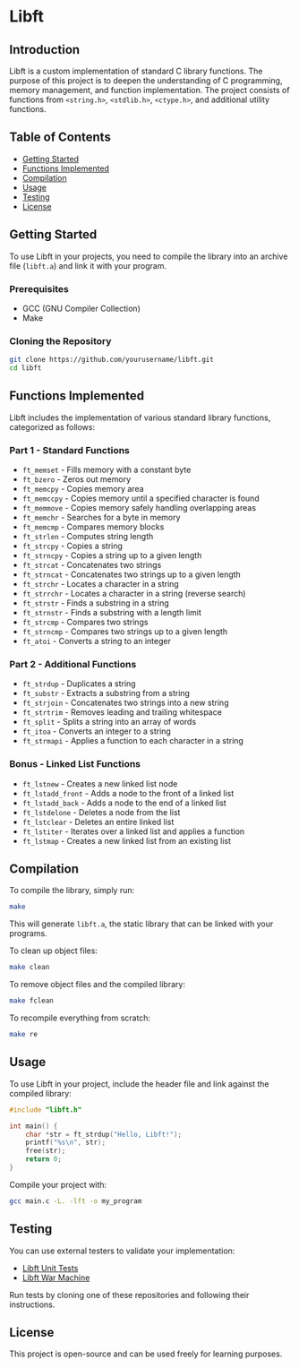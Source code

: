 # Libft

## Introduction
Libft is a custom implementation of standard C library functions. The purpose of this project is to deepen the understanding of C programming, memory management, and function implementation. The project consists of functions from `<string.h>`, `<stdlib.h>`, `<ctype.h>`, and additional utility functions.

## Table of Contents
- [Getting Started](#getting-started)
- [Functions Implemented](#functions-implemented)
- [Compilation](#compilation)
- [Usage](#usage)
- [Testing](#testing)
- [License](#license)

## Getting Started
To use Libft in your projects, you need to compile the library into an archive file (`libft.a`) and link it with your program.

### Prerequisites
- GCC (GNU Compiler Collection)
- Make

### Cloning the Repository
```sh
git clone https://github.com/yourusername/libft.git
cd libft
```

## Functions Implemented
Libft includes the implementation of various standard library functions, categorized as follows:

### Part 1 - Standard Functions
- `ft_memset`  - Fills memory with a constant byte
- `ft_bzero`   - Zeros out memory
- `ft_memcpy`  - Copies memory area
- `ft_memccpy` - Copies memory until a specified character is found
- `ft_memmove` - Copies memory safely handling overlapping areas
- `ft_memchr`  - Searches for a byte in memory
- `ft_memcmp`  - Compares memory blocks
- `ft_strlen`  - Computes string length
- `ft_strcpy`  - Copies a string
- `ft_strncpy` - Copies a string up to a given length
- `ft_strcat`  - Concatenates two strings
- `ft_strncat` - Concatenates two strings up to a given length
- `ft_strchr`  - Locates a character in a string
- `ft_strrchr` - Locates a character in a string (reverse search)
- `ft_strstr`  - Finds a substring in a string
- `ft_strnstr` - Finds a substring with a length limit
- `ft_strcmp`  - Compares two strings
- `ft_strncmp` - Compares two strings up to a given length
- `ft_atoi`    - Converts a string to an integer

### Part 2 - Additional Functions
- `ft_strdup`  - Duplicates a string
- `ft_substr`  - Extracts a substring from a string
- `ft_strjoin` - Concatenates two strings into a new string
- `ft_strtrim` - Removes leading and trailing whitespace
- `ft_split`   - Splits a string into an array of words
- `ft_itoa`    - Converts an integer to a string
- `ft_strmapi` - Applies a function to each character in a string

### Bonus - Linked List Functions
- `ft_lstnew`   - Creates a new linked list node
- `ft_lstadd_front` - Adds a node to the front of a linked list
- `ft_lstadd_back`  - Adds a node to the end of a linked list
- `ft_lstdelone` - Deletes a node from the list
- `ft_lstclear`  - Deletes an entire linked list
- `ft_lstiter`   - Iterates over a linked list and applies a function
- `ft_lstmap`    - Creates a new linked list from an existing list

## Compilation
To compile the library, simply run:
```sh
make
```
This will generate `libft.a`, the static library that can be linked with your programs.

To clean up object files:
```sh
make clean
```
To remove object files and the compiled library:
```sh
make fclean
```
To recompile everything from scratch:
```sh
make re
```

## Usage
To use Libft in your project, include the header file and link against the compiled library:

```c
#include "libft.h"

int main() {
    char *str = ft_strdup("Hello, Libft!");
    printf("%s\n", str);
    free(str);
    return 0;
}
```

Compile your project with:
```sh
gcc main.c -L. -lft -o my_program
```

## Testing
You can use external testers to validate your implementation:

- [Libft Unit Tests](https://github.com/alelievr/libft-unit-test)
- [Libft War Machine](https://github.com/ska42/libft-war-machine)

Run tests by cloning one of these repositories and following their instructions.

## License
This project is open-source and can be used freely for learning purposes.

